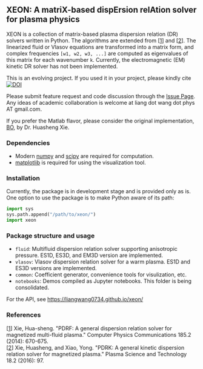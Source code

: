 ## XEON: A matriX-based dispErsion relAtion solver for plasma physics

XEON is a collection of matrix-based plasma dispersion relation (DR) solvers written in Python. The algorithms are extended from [[1]] and [[2]]. The linearized fluid or Vlasov equations are transformed into a matrix form, and complex frequencies `[w1, w2, w3, ...]` are computed as eigenvalues of this matrix for each wavenumber `k`. Currently, the electromagnetic (EM) kinetic DR solver has not been implemented.

This is an evolving project. If you used it in your project, please kindly cite  
[![DOI](https://zenodo.org/badge/215848704.svg)](https://zenodo.org/badge/latestdoi/215848704)

Please submit feature request and code discussion through the [Issue Page](https://github.com/liangwang0734/xeon/issues). Any ideas of academic collaboration is welcome at liang dot wang dot phys AT gmail.com.

If you prefer the Matlab flavor, please consider the original implementation, [BO](https://github.com/hsxie/pdrk), by Dr. Huasheng Xie.

[1]:https://www.sciencedirect.com/science/article/pii/S0010465513003408
[2]:https://iopscience.iop.org/article/10.1088/1009-0630/18/2/01/pdf

### Dependencies
- Modern [numpy](https://numpy.org/) and [scipy](https://www.scipy.org) are required for computation.
- [matplotlib](https://matplotlib.org/) is required for using the visualization tool.

### Installation
Currently, the package is in development stage and is provided only as is. One option to use the package is to make Python aware of its path:
```python
import sys
sys.path.append("/path/to/xeon/")
import xeon
```

### Package structure and usage
- `fluid`: Multifluid dispersion relation solver supporting anisotropic pressure. ES1D, ES3D, and EM3D version are implemented.
- `vlasov`: Vlasov dispersion relation solver for a warm plasma. ES1D and ES3D versions are implemented.
- `common`: Coefficient generator, convenience tools for visulization, etc.
- `notebooks`: Demos compiled as Jupyter notebooks. This folder is being consolidated.

For the API, see https://liangwang0734.github.io/xeon/

### References
[[1]] Xie, Hua-sheng. "PDRF: A general dispersion relation solver for magnetized multi-fluid plasma." Computer Physics Communications 185.2 (2014): 670-675.  
[[2]] Xie, Huasheng, and Xiao, Yong. "PDRK: A general kinetic dispersion relation solver for magnetized plasma." Plasma Science and Technology 18.2 (2016): 97.
